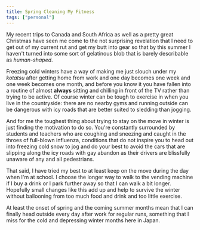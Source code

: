 ```yaml
---
title: Spring Cleaning My Fitness
tags: ["personal"]
---
```

My recent trips to Canada and South Africa as well as a pretty great Christmas have seen me come to the not surprising revelation that I need to get out of my current rut and get my butt into gear so that by this summer I haven't turned into some sort of gelatinous blob that is barely describable as *human-shaped*.

Freezing cold winters have a way of making me just slouch under my _kotatsu_ after getting home from work and one day becomes one week and one week becomes one month, and before you know it you have fallen into a routine of almost **always** sitting and chilling in front of the TV rather than trying to be active. Of course winter can be tough to exercise in when you live in the countryside: there are no nearby gyms and running outside can be dangerous with icy roads that are better suited to sledding than jogging.

And for me the toughest thing about trying to stay on the move in winter is just finding the motivation to do so. You're constantly surrounded by students and teachers who are coughing and sneezing and caught in the throes of full-blown influenza, conditions that do not inspire you to head out into freezing cold snow to jog and do your best to avoid the cars that are slipping along the icy roads with gay abandon as their drivers are blissfully unaware of any and all pedestrians.

That said, I have tried my best to at least keep on the move during the day when I'm at school. I choose the longer way to walk to the vending machine if I buy a drink or I park further away so that I can walk a bit longer. Hopefully small changes like this add up and help to survive the winter without ballooning from too much food and drink and too little exercise.

At least the onset of spring and the coming summer months mean that I can finally head outside every day after work for regular runs, something that I miss for the cold and depressing winter months here in Japan.